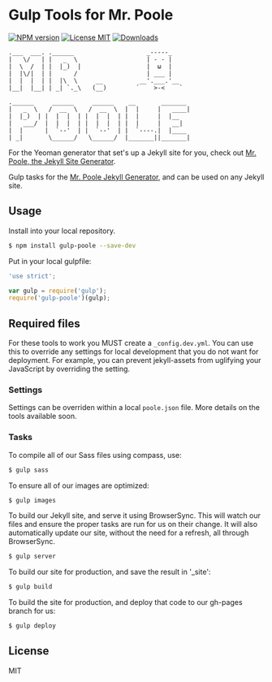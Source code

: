# Gulp Tools for Mr. Poole

[![NPM version][npm-image]][npm-url] [![License MIT][license-image]][license-url] [![Downloads][downloads-image]][npm-url]

```
.___  ___. .______                    _-----_
|   \/   | |   _  \                   | - - |
|  \  /  | |  |_)  |                  |  ω  |
|  |\/|  | |      /                   | ___ |
|  |  |  | |  |\  \     __          __'.___.'__
|__|  |__| | _| `._\   (__)        ´    >-<    `

.______     ______     ______    __       _______
|   _  \   /  __  \   /  __  \  |  |     |   ____|
|  |_)  | |  |  |  | |  |  |  | |  |     |  |__
|   ___/  |  |  |  | |  |  |  | |  |     |   __|
|  |      |  `--'  | |  `--'  | |  `----.|  |____
| _|       \______/   \______/  |_______||_______|
```

For the Yeoman generator that set's up a Jekyll site for you, check out [Mr. Poole, the Jekyll Site Generator](https://github.com/iamcarrico/generator-poole/).

Gulp tasks for the [Mr. Poole Jekyll Generator](https://github.com/iamcarrico/generator-poole), and can be used on any Jekyll site.

## Usage

Install into your local repository.

```bash
$ npm install gulp-poole --save-dev
```

Put in your local gulpfile:

```js
'use strict';

var gulp = require('gulp');
require('gulp-poole')(gulp);
```

## Required files

For these tools to work you MUST create a ```_config.dev.yml```. You can use this to override any settings for local development that you do not want for deployment. For example, you can prevent jekyll-assets from uglifying your JavaScript by overriding the setting.

### Settings

Settings can be overriden within a local ```poole.json``` file. More details on the tools available soon.


### Tasks

To compile all of our Sass files using compass, use:

```bash
$ gulp sass
```

To ensure all of our images are optimized:

```bash
$ gulp images
```

To build our Jekyll site, and serve it using BrowserSync. This will watch our files and ensure the proper tasks are run for us on their change. It will also automatically update our site, without the need for a refresh, all through BrowserSync.

```bash
$ gulp server
```

To build our site for production, and save the result in '_site':

```bash
$ gulp build
```

To build the site for production, and deploy that code to our gh-pages branch for us:

```bash
$ gulp deploy
```


## License

MIT

[downloads-image]: http://img.shields.io/npm/dm/gulp-poole.svg
[npm-url]: https://npmjs.org/package/gulp-poole
[npm-image]: http://img.shields.io/npm/v/gulp-poole.svg

[license-image]: http://img.shields.io/badge/license-MIT-blue.svg
[license-url]: https://github.com/iamcarrico/gulp-poole/blob/master/LICENSE
